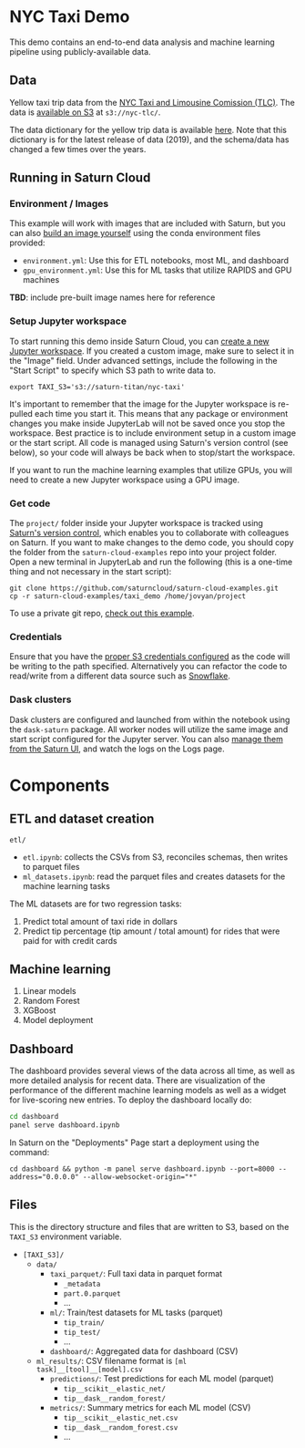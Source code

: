 # NYC Taxi Demo

This demo contains an end-to-end data analysis and machine learning pipeline using publicly-available data.

## Data

Yellow taxi trip data from the [NYC Taxi and Limousine Comission (TLC)](https://www1.nyc.gov/site/tlc/about/tlc-trip-record-data.page). The data is [available on S3](https://registry.opendata.aws/nyc-tlc-trip-records-pds/) at `s3://nyc-tlc/`.

The data dictionary for the yellow trip data is available [here](https://www1.nyc.gov/assets/tlc/downloads/pdf/data_dictionary_trip_records_yellow.pdf). Note that this dictionary is for the latest release of data (2019), and the schema/data has changed a few times over the years.

## Running in Saturn Cloud

### Environment / Images

This example will work with images that are included with Saturn, but you can also [build an image yourself](https://www.saturncloud.io/docs/getting-started/setup/customizing-environments/) using the conda environment files provided:

- `environment.yml`: Use this for ETL notebooks, most ML, and dashboard
- `gpu_environment.yml`: Use this for ML tasks that utilize RAPIDS and GPU machines

**TBD**: include pre-built image names here for reference

### Setup Jupyter workspace

To start running this demo inside Saturn Cloud, you can [create a new Jupyter workspace](https://www.saturncloud.io/docs/getting-started/spinning/jupyter/). If you created a custom image, make sure to select it in the "Image" field. Under advanced settings, include the following in the "Start Script" to specify which S3 path to write data to.

```
export TAXI_S3='s3://saturn-titan/nyc-taxi'
```

It's important to remember that the image for the Jupyter workspace is re-pulled each time you start it. This means that any package or environment changes you make inside JupyterLab will not be saved once you stop the workspace. Best practice is to include environment setup in a custom image or the start script. All code is managed using Saturn's version control (see below), so your code will always be back when to stop/start the workspace.

If you want to run the machine learning examples that utilize GPUs, you will need to create a new Jupyter workspace using a GPU image.

### Get code

The `project/` folder inside your Jupyter workspace is tracked using [Saturn's version control](https://www.saturncloud.io/docs/collaboration/version-control/), which enables you to collaborate with colleagues on Saturn. If you want to make changes to the demo code, you should copy the folder from the `saturn-cloud-examples` repo into your project folder. Open a new terminal in JupyterLab and run the following (this is a one-time thing and not necessary in the start script):

```
git clone https://github.com/saturncloud/saturn-cloud-examples.git
cp -r saturn-cloud-examples/taxi_demo /home/jovyan/project
```

To use a private git repo, [check out this example](https://www.saturncloud.io/docs/connecting/tools/private_git/).

### Credentials

Ensure that you have the [proper S3 credentials configured](https://www.saturncloud.io/docs/connecting/data/) as the code will be writing to the path specified. Alternatively you can refactor the code to read/write from a different data source such as [Snowflake](https://www.saturncloud.io/docs/connecting/data/snowflake/).


### Dask clusters

Dask clusters are configured and launched from within the notebook using the `dask-saturn` package. All worker nodes will utilize the same image and start script configured for the Jupyter server. You can also [manage them from the Saturn UI](https://www.saturncloud.io/docs/getting-started/spinning/dask/#spinning-up-dask-clusters-from-the-ui), and watch the logs on the Logs page.

# Components

## ETL and dataset creation

`etl/`
- `etl.ipynb`: collects the CSVs from S3, reconciles schemas, then writes to parquet files
- `ml_datasets.ipynb`: read the parquet files and creates datasets for the machine learning tasks

The ML datasets are for two regression tasks:
1. Predict total amount of taxi ride in dollars
1. Predict tip percentage (tip amount / total amount) for rides that were paid for with credit cards

## Machine learning

1. Linear models
1. Random Forest
1. XGBoost
1. Model deployment

## Dashboard

The dashboard provides several views of the data across all time, as well as more detailed analysis for recent data. There are visualization of the performance of the different machine learning models as well as a widget for live-scoring new entries. To deploy the dashboard locally do:

```bash
cd dashboard
panel serve dashboard.ipynb
```

In Saturn on the "Deployments" Page start a deployment using the command:

```cd dashboard && python -m panel serve dashboard.ipynb --port=8000 --address="0.0.0.0" --allow-websocket-origin="*"```

## Files

This is the directory structure and files that are written to S3, based on the `TAXI_S3` environment variable.

- `[TAXI_S3]/`
    - `data/`
        - `taxi_parquet/`: Full taxi data in parquet format
            - `_metadata`
            - `part.0.parquet`
            - ...
        - `ml/`: Train/test datasets for ML tasks (parquet)
            - `tip_train/`
            - `tip_test/`
            - ...
        - `dashboard/`: Aggregated data for dashboard (CSV)
    - `ml_results/`: CSV filename format is `[ml task]__[tool]__[model].csv`
        - `predictions/`: Test predictions for each ML model (parquet)
            - `tip__scikit__elastic_net/`
            - `tip__dask__random_forest/`
        - `metrics/`: Summary metrics for each ML model (CSV)
            - `tip__scikit__elastic_net.csv`
            - `tip__dask__random_forest.csv`
            - ...